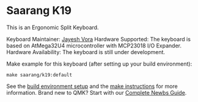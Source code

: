 # Saarang K19

<!--- ![saarang_k19](imgur.com image replace me!) -->

This is an Ergonomic Split Keyboard.

Keyboard Maintainer: [Jayesh Vora](https://github.com/jayeshvora72)
Hardware Supported: The keyboard is based on AtMega32U4 microcontroller with MCP23018 I/O Expander.
Hardware Availability: The keyboard is still under development.

Make example for this keyboard (after setting up your build environment):

    make saarang/k19:default

See the [build environment setup](https://docs.qmk.fm/#/getting_started_build_tools) and the [make instructions](https://docs.qmk.fm/#/getting_started_make_guide) for more information. Brand new to QMK? Start with our [Complete Newbs Guide](https://docs.qmk.fm/#/newbs).
